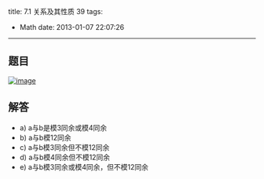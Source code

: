 title: 7.1 关系及其性质 39
tags:
  - Math
date: 2013-01-07 22:07:26
---

## 题目

[![image](http://freewind.me/wp-content/uploads/2013/01/image_thumb147.png "image")](http://freewind.me/wp-content/uploads/2013/01/image146.png)

## 解答

*   a) a与b是模3同余或模4同余
*   b) a与b模12同余
*   c) a与b模3同余但不模12同余
*   d) a与b模4同余但不模12同余
*   e) a与b模3同余或模4同余，但不模12同余